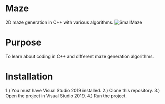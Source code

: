 # Maze
2D maze generation in C++ with various algorithms.
![SmallMaze](https://user-images.githubusercontent.com/67614219/114942727-f57ad580-9e12-11eb-9bc3-57b0fda2f1c2.gif)

# Purpose
To learn about coding in C++ and different maze generation algorithms.

# Installation
1.) You must have Visual Studio 2019 installed.
2.) Clone this repository.
3.) Open the project in Visual Studio 2019.
4.) Run the project.
